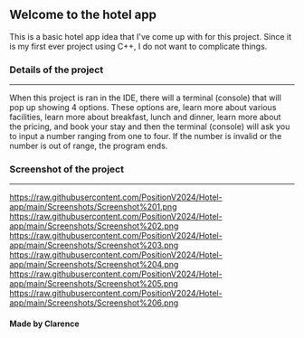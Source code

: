 ## Welcome to the hotel app
This is a basic hotel app idea that I've come up with for this project. Since it is my first ever project using C++, I do not want to complicate things.

### Details of the project
---
When this project is ran in the IDE, there will a terminal (console) that will pop up showing 4 options. These options are, learn more about various facilities, learn more about breakfast, lunch and dinner, learn more about the pricing, and book your stay and then the terminal (console) will ask you to input a number ranging from one to four. If the number is invalid or the number is out of range, the program ends.

### Screenshot of the project
---
https://raw.githubusercontent.com/PositionV2024/Hotel-app/main/Screenshots/Screenshot%201.png
https://raw.githubusercontent.com/PositionV2024/Hotel-app/main/Screenshots/Screenshot%202.png
https://raw.githubusercontent.com/PositionV2024/Hotel-app/main/Screenshots/Screenshot%203.png
https://raw.githubusercontent.com/PositionV2024/Hotel-app/main/Screenshots/Screenshot%204.png
https://raw.githubusercontent.com/PositionV2024/Hotel-app/main/Screenshots/Screenshot%205.png
https://raw.githubusercontent.com/PositionV2024/Hotel-app/main/Screenshots/Screenshot%206.png
#### Made by Clarence
